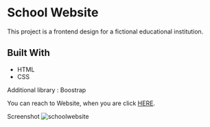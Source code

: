 # School Website

<!DOCTYPE html>
<html lang="en">
<head>
    <meta charset="UTF-8">
</head>
<body>
    
  <p>This project is a frontend design for a fictional educational institution. </p>
  
<h2 id="built-with">Built With</h2>
  <ul>
    <li>HTML</li>
    <li>CSS</li>
  </ul>
  <p> Additional library : Boostrap</p>
  <p>You can reach to Website, when you are click <a href="https://udemigcollege.netlify.app/">HERE</a>.</p>

</body>
</html>

Screenshot 
![schoolwebsite](3school.gif)
